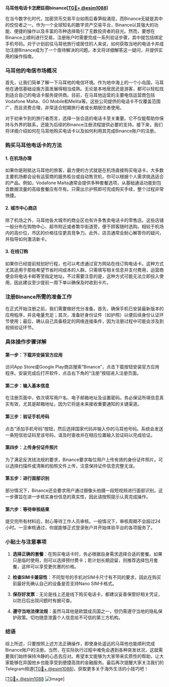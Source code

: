 **马耳他电话卡怎麽註冊binance[[TG💪+ @esim1088](https://t.me/s/esim1088)]**

在当今数字化时代，加密货币交易平台如雨后春笋般涌现，而Binance无疑是其中的佼佼者之一。作为一个全球知名的数字资产交易平台，Binance以其强大的功能、便捷的操作以及丰富的币种选择吸引了无数投资者的目光。然而，要想在Binance上顺利进行交易，注册账户时需要完成一系列验证步骤，其中就包括绑定手机号码。对于计划前往马耳他旅行或居住的人来说，如何获取当地的电话卡并成功注册Binance成为了一个亟待解决的问题。本文将详细解答这一疑问，并提供实用的操作指南。

### 马耳他的电信市场概况

首先，让我们简单了解一下马耳他的电信环境。作为地中海上的一个小岛国，马耳他在通信基础设施方面发展得相当成熟。无论是本地居民还是游客，都可以轻松找到适合自己的电话卡服务提供商。目前，在马耳他运营的主要电信运营商包括Vodafone Malta、GO Mobile和Melita等。这些公司提供的电话卡不仅覆盖范围广，而且资费合理，非常适合短期旅行者或长期居住者使用。

对于初来乍到的旅行者而言，选择一张合适的电话卡至关重要。它不仅能帮助你保持与外界的联系，还能为后续的Binance注册流程提供必要的支持。接下来，我们将详细介绍如何在马耳他购买电话卡以及如何利用其完成Binance账户的注册。

### 购买马耳他电话卡的方法

#### 1. 在机场办理
如果你是刚抵达马耳他的旅客，最方便的方式就是在机场直接购买电话卡。大多数主要机场都会设有运营商的服务柜台或自动售货机，你可以根据个人需求挑选适合的产品。例如，Vodafone Malta通常会提供多种套餐选项，从基础通话功能到包含数据流量的高级套餐应有尽有。只需出示护照即可完成购买手续，整个过程非常快捷。

#### 2. 城市中心商店
除了机场之外，马耳他各大城市的商业区也有许多售卖电话卡的零售店。这些店铺一般分布在购物中心、超市附近或者繁华街道旁，便于顾客随时选购。相较于机场内的高价位，市区的价格往往更具竞争力。此外，店员通常会耐心解答你的疑问，并指导如何激活新卡。

#### 3. 在线订购
如果你已经提前规划好行程，也可以考虑通过官方网站在线订购电话卡。这种方式尤其适用于那些希望节省时间成本的人群。只需填写相关信息并支付费用，运营商便会将电话卡邮寄至指定地址。不过需要注意的是，这种方式可能无法立即投入使用，因此建议至少提前一周下单以确保及时收到卡片。

### 注册Binance所需的准备工作

在正式开始注册之前，我们需要做好充分准备。首先，确保手机已安装最新版本的应用程序，并且电量充足；其次，准备好身份证件（如护照）以便后续身份认证环节使用；最后，确认自己具备稳定的网络连接条件，因为注册过程中可能会涉及到视频验证环节。

### 具体操作步骤详解

#### 第一步：下载并安装官方应用
访问App Store或Google Play商店搜索“Binance”，点击下载按钮安装官方应用程序。安装完成后打开软件，点击右下角的“注册”按钮进入注册页面。

#### 第二步：输入基本信息
在注册页面中，依次填写用户名、电子邮箱地址及设置密码。务必保证所填信息真实有效，尤其是邮箱地址，因为它将是未来接收重要通知的关键渠道。

#### 第三步：验证手机号码
点击“添加手机号码”按钮，然后选择国家代码并输入你的马耳他号码。系统会发送一条短信验证码至该号码，请及时查收并在相应位置输入验证码以完成验证。

#### 第四步：上传身份证件照片
为了满足反洗钱法规的要求，Binance要求每位用户上传有效的身份证件照片。可以选择扫描件或清晰的拍照文件上传，注意保持证件信息完整无误。

#### 第五步：进行面部识别
部分情况下，Binance还会要求用户通过摄像头拍摄一段短视频进行面部识别。这一步骤旨在进一步核实身份信息的真实性，因此请按照提示认真完成操作。

#### 第六步：等待审核结果
提交完所有材料后，耐心等待工作人员审核。一般情况下，审核周期不会超过24小时。一旦审核通过，你就能够正式登录账户并开始体验平台的各项服务了。

### 小贴士与注意事项

1. **选择正确的套餐**：在购买电话卡时，务必根据自身需求选择合适的套餐。如果只是临时使用，则可以选择预付费卡；若计划长期逗留，则推荐选择包月套餐，这样可以享受更优惠的价格。
   
2. **检查SIM卡兼容性**：不同型号的手机对SIM卡尺寸有不同的要求，因此在购买前最好先确认自己的设备是否支持Nano SIM卡格式。

3. **保存好发票**：无论是线上还是线下购买电话卡，都建议妥善保管好相关凭证，以防日后出现问题时有据可查。

4. **遵守当地法律法规**：虽然马耳他是欧盟成员国之一，但仍需遵守当地的隐私保护政策。切勿随意泄露个人信息给不可信的第三方机构。

### 结语

综上所述，只要按照上述方法正确操作，即使身处遥远的马耳他也能顺利完成Binance账户的注册。当然，在实际执行过程中难免会遇到各种突发状况，这就需要我们始终保持冷静的心态去应对。希望本文能够为大家带来实质性的帮助，让大家能够在异国他乡也能享受到便捷高效的金融服务。最后再次提醒大家关注我们的Telegram频道[[TG💪+ @esim1088](https://t.me/s/esim1088)]，获取更多关于海外生活的小技巧吧！

[[TG💪+ @esim1088](https://t.me/s/esim1088) ![Image](https://i.postimg.cc/4NQfJmqS/Snipaste-2025-05-13-00-14-12.png)]